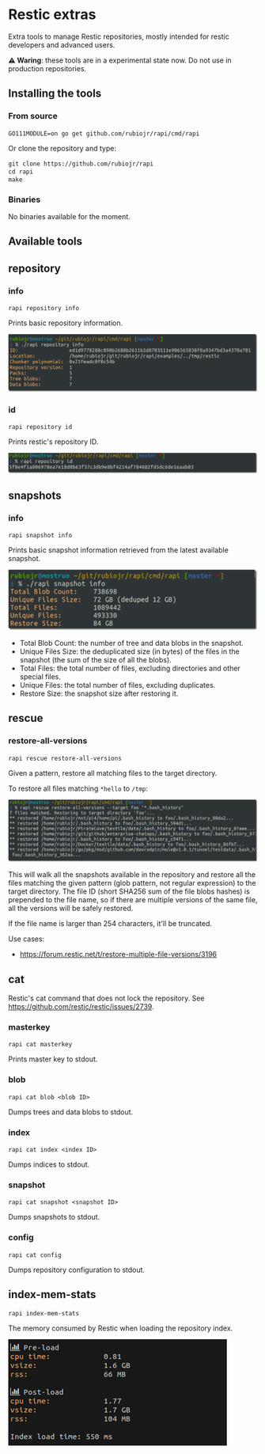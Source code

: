 # Restic extras

Extra tools to manage Restic repositories, mostly intended for restic developers and advanced users.

**⚠️ Waring**: these tools are in a experimental state now. Do not use in production repositories.

## Installing the tools

### From source

```
GO111MODULE=on go get github.com/rubiojr/rapi/cmd/rapi
```

Or clone the repository and type:

```
git clone https://github.com/rubiojr/rapi
cd rapi
make
```

### Binaries

No binaries available for the moment.

## Available tools

## repository

### info

    rapi repository info

Prints basic repository information.

![](images/repository-info.png)

### id

    rapi repository id

Prints restic's repository ID.

![](images/repository-id.png)

## snapshots

### info

    rapi snapshot info

Prints basic snapshot information retrieved from the latest available snapshot.

![](images/snapshot-info.png)

* Total Blob Count: the number of tree and data blobs in the snapshot.
* Unique Files Size: the deduplicated size (in bytes) of the files in the snapshot (the sum of the size of all the blobs).
* Total Files: the total number of files, excluding directories and other special files.
* Unique Files: the total number of files, excluding duplicates.
* Restore Size: the snapshot size after restoring it.

## rescue

### restore-all-versions

    rapi rescue restore-all-versions

Given a pattern, restore all matching files to the target directory.

To restore all files matching `*hello` to `/tmp`:

![](images/rescue-restore-all-versions.png)

This will walk all the snapshots available in the repository and restore all the files matching the given pattern (glob pattern, not regular expression) to the target directory.
The file ID (short SHA256 sum of the file blobs hashes) is prepended to the file name, so if there are multiple versions of the same file, all the versions will be safely restored.

If the file name is larger than 254 characters, it'll be truncated.

Use cases:

* https://forum.restic.net/t/restore-multiple-file-versions/3196

## cat 

Restic's cat command that does not lock the repository. See https://github.com/restic/restic/issues/2739.

### masterkey

    rapi cat masterkey

Prints master key to stdout.

### blob 

    rapi cat blob <blob ID>

Dumps trees and data blobs to stdout.

### index

    rapi cat index <index ID>

Dumps indices to stdout.

### snapshot 

    rapi cat snapshot <snapshot ID>

Dumps snapshots to stdout.

### config 

    rapi cat config

Dumps repository configuration to stdout.

## index-mem-stats

    rapi index-mem-stats

The memory consumed by Restic when loading the repository index.

![](images/index-mem-stats.png)
